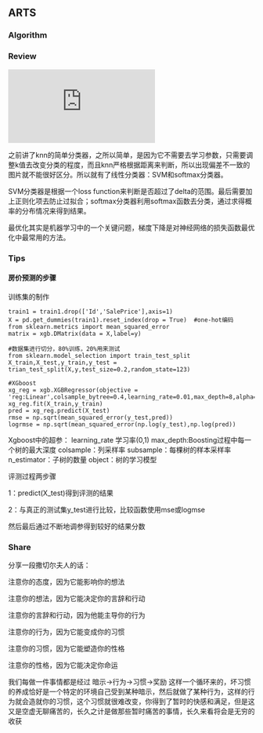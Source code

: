 ## ARTS

### Algorithm


### Review

![cs231n线性分类笔记和最优化](http://cs231n.stanford.edu/slides/2018/cs231n_2018_lecture03.pdf)

之前讲了knn的简单分类器，之所以简单，是因为它不需要去学习参数，只需要调整k值去改变分类的程度，而且knn严格根据距离来判断，所以出现偏差不一致的图片就不能很好区分。所以就有了线性分类器：SVM和softmax分类器。

SVM分类器是根据一个loss function来判断是否超过了delta的范围。最后需要加上正则化项去防止过拟合；softmax分类器利用softmax函数去分类，通过求得概率的分布情况来得到结果。

最优化其实是机器学习中的一个关键问题，梯度下降是对神经网络的损失函数最优化中最常用的方法。


### Tips

#### 房价预测的步骤

训练集的制作
```
train1 = train1.drop(['Id','SalePrice'],axis=1)
X = pd.get_dummies(train1).reset_index(drop = True)  #one-hot编码
from sklearn.metrics import mean_squared_error
matrix = xgb.DMatrix(data = X,label=y)

#数据集进行切分，80%训练，20%用来测试
from sklearn.model_selection import train_test_split
X_train,X_test,y_train,y_test = trian_test_split(X,y,test_size=0.2,random_state=123)

#XGboost
xg_reg = xgb.XGBRegressor(objective = 'reg:Linear',colsample_bytree=0.4,learning_rate=0.01,max_depth=8,alpha=10,n_estimator=600,subsample=0.7)
xg_reg.fit(X_train,y_train)
pred = xg_reg.predict(X_test)
rmse = np.sqrt(mean_squared_error(y_test,pred))
logrmse = np.sqrt(mean_squared_error(np.log(y_test),np.log(pred))
```
Xgboost中的超参：
learning_rate 学习率(0,1)
max_depth:Boosting过程中每一个树的最大深度
colsample：列采样率
subsample：每棵树的样本采样率
n_estimator：子树的数量
object：树的学习模型

评测过程两步骤

1：predict(X_test)得到评测的结果

2：与真正的测试集y_test进行比较，比较函数使用mse或logmse

然后最后通过不断地调参得到较好的结果分数

### Share

分享一段撒切尔夫人的话：

注意你的态度，因为它能影响你的想法

注意你的想法，因为它能决定你的言辞和行动

注意你的言辞和行动，因为他能主导你的行为

注意你的行为，因为它能变成你的习惯

注意你的习惯，因为它能塑造你的性格

注意你的性格，因为它能决定你命运

我们每做一件事情都是经过   暗示->行为->习惯->奖励  这样一个循环来的，坏习惯的养成恰好是一个特定的环境自己受到某种暗示，然后就做了某种行为，这样的行为就会造就你的习惯，这个习惯就很难改变，你得到了暂时的快感和满足，但是这又是空虚无聊痛苦的，长久之计是做那些暂时痛苦的事情，长久来看将会是无穷的收获
